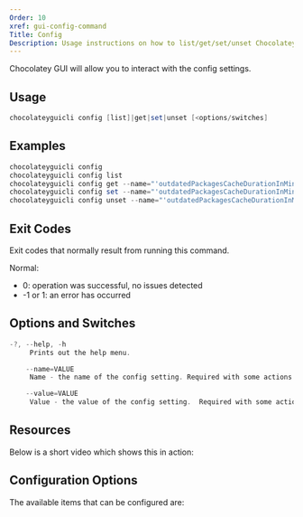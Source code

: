 ```yaml
---
Order: 10
xref: gui-config-command
Title: Config
Description: Usage instructions on how to list/get/set/unset Chocolatey GUI config settings.
---
```


Chocolatey GUI will allow you to interact with the config settings.

## Usage

```powershell
chocolateyguicli config [list]|get|set|unset [<options/switches]
```

## Examples

```powershell
chocolateyguicli config
chocolateyguicli config list
chocolateyguicli config get --name="'outdatedPackagesCacheDurationInMinutes'"
chocolateyguicli config set --name="'outdatedPackagesCacheDurationInMinutes'" --value="'60'"
chocolateyguicli config unset --name="'outdatedPackagesCacheDurationInMinutes'"
```

## Exit Codes

Exit codes that normally result from running this command.

Normal:

- 0: operation was successful, no issues detected
- -1 or 1: an error has occurred

## Options and Switches

```powershell
-?, --help, -h
     Prints out the help menu.

    --name=VALUE
     Name - the name of the config setting. Required with some actions.

    --value=VALUE
     Value - the value of the config setting.  Required with some actions.
```

## Resources

Below is a short video which shows this in action:

## Configuration Options

The available items that can be configured are:

<?! Include "../../../shared/available-settings.txt" /?>
